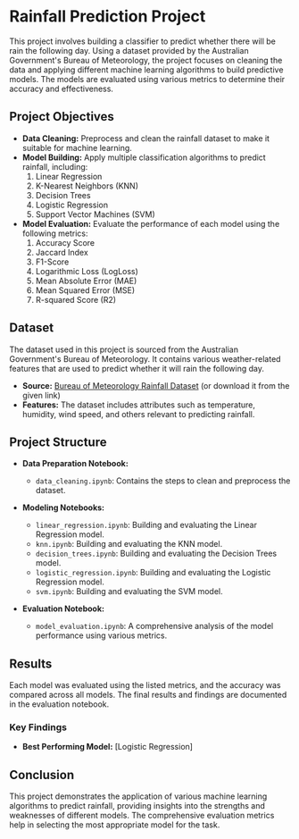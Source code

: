 # Rainfall Prediction Project

This project involves building a classifier to predict whether there will be rain the following day. Using a dataset provided by the Australian Government's Bureau of Meteorology, the project focuses on cleaning the data and applying different machine learning algorithms to build predictive models. The models are evaluated using various metrics to determine their accuracy and effectiveness.

## Project Objectives

- **Data Cleaning:** Preprocess and clean the rainfall dataset to make it suitable for machine learning.
- **Model Building:** Apply multiple classification algorithms to predict rainfall, including:
  1. Linear Regression
  2. K-Nearest Neighbors (KNN)
  3. Decision Trees
  4. Logistic Regression
  5. Support Vector Machines (SVM)
- **Model Evaluation:** Evaluate the performance of each model using the following metrics:
  1. Accuracy Score
  2. Jaccard Index
  3. F1-Score
  4. Logarithmic Loss (LogLoss)
  5. Mean Absolute Error (MAE)
  6. Mean Squared Error (MSE)
  7. R-squared Score (R2)

## Dataset

The dataset used in this project is sourced from the Australian Government's Bureau of Meteorology. It contains various weather-related features that are used to predict whether it will rain the following day.

- **Source:** [Bureau of Meteorology Rainfall Dataset](https://example.com) (or download it from the given link)
- **Features:** The dataset includes attributes such as temperature, humidity, wind speed, and others relevant to predicting rainfall.

## Project Structure

- **Data Preparation Notebook:**
  - `data_cleaning.ipynb`: Contains the steps to clean and preprocess the dataset.
  
- **Modeling Notebooks:**
  - `linear_regression.ipynb`: Building and evaluating the Linear Regression model.
  - `knn.ipynb`: Building and evaluating the KNN model.
  - `decision_trees.ipynb`: Building and evaluating the Decision Trees model.
  - `logistic_regression.ipynb`: Building and evaluating the Logistic Regression model.
  - `svm.ipynb`: Building and evaluating the SVM model.

- **Evaluation Notebook:**
  - `model_evaluation.ipynb`: A comprehensive analysis of the model performance using various metrics.

## Results

Each model was evaluated using the listed metrics, and the accuracy was compared across all models. The final results and findings are documented in the evaluation notebook.

### Key Findings

- **Best Performing Model:** [Logistic Regression]

## Conclusion
This project demonstrates the application of various machine learning algorithms to predict rainfall, providing insights into the strengths and weaknesses of different models. The comprehensive evaluation metrics help in selecting the most appropriate model for the task.
